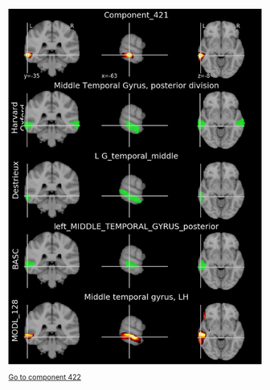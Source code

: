 


![421](preliminary/421.jpg "Component 421")

[Go to component 422](https://parietal-inria.github.io/MODL_atlas/1024/422 "Component 422")